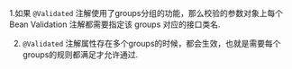 1.如果 `@Validated` 注解使用了groups分组的功能，那么校验的参数对象上每个 Bean Validation 注解都需要指定该
groups 对应的接口类名.

2. `@Validated` 注解属性存在多个groups的时候，都会生效，也就是需要每个groups的规则都满足才允许通过.
